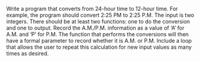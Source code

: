 Write a program that converts from 24-hour time to 12-hour time. For example, the program should convert 2:25 PM to 2:25 P.M. The input is two integers. There should be at least two functions: one to do the conversion and one to output. Record the A.M./P.M. information as a value of ‘A’ for A.M. and ‘P’ for P.M. The function that performs the conversions will then have a formal parameter to record whether it is A.M. or P.M. Include a loop that allows the user to repeat this calculation for new input values ​​as many times as desired.